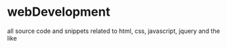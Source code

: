 webDevelopment
==============

all source code and snippets related to html, css, javascript, jquery and the like